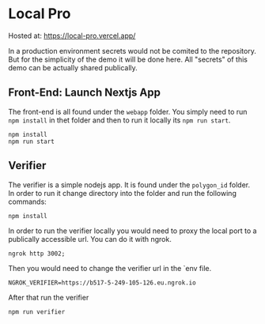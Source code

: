 # Local Pro
Hosted at: https://local-pro.vercel.app/

In a production environment secrets would not be comited to the repository. 
But for the simplicity of the demo it will be done here. All "secrets" of this demo can be actually shared publically.


## Front-End: Launch Nextjs App
The front-end is all found under the ```webapp``` folder.
You simply need to run ```npm install``` in thet folder and then to run it locally its ```npm run start```.
```
npm install
npm run start
```


## Verifier
The verifier is a simple nodejs app. It is found under the ```polygon_id``` folder.
In order to run it change directory into the folder and run the following commands:
```
npm install
```
In order to run the verifier locally you would need to proxy the local port to a publically accessible url.
You can do it with ngrok. 
```
ngrok http 3002;
```
Then you would need to change the verifier url in the `env file. 
```
NGROK_VERIFIER=https://b517-5-249-105-126.eu.ngrok.io
```
After that run the verifier
```
npm run verifier
```
